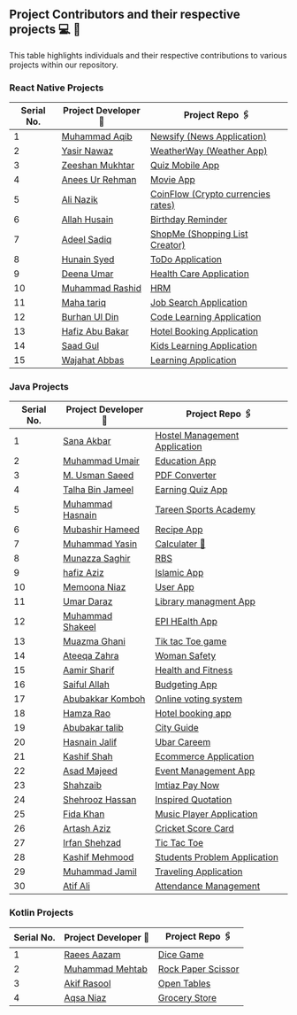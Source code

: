 ## Project Contributors and their respective projects 💻 👦

This table highlights individuals and their respective contributions to various projects within our repository.

### React Native Projects

<center>

| Serial No. | Project Developer 🙎                                    | Project Repo 🖇️                                                                |
| ---------- | ------------------------------------------------------- | ------------------------------------------------------------------------------ |
| 1          | [Muhammad Aqib](https://github.com/AqibMalik435)        | [Newsify (News Application)](./React%20Native/Newsify-Aqib/)                   |
| 2          | [Yasir Nawaz](https://github.com/yasir2002/)            | [WeatherWay (Weather App)](./React%20Native/Weather%20App/)                    |
| 3          | [Zeeshan Mukhtar](https://github.com/ZeeshanMukhtar1)   | [Quiz Mobile App](./React%20Native/Quiz-Mobile-App/)                           |
| 4          | [Anees Ur Rehman](https://github.com/AneesKhanTareen)   | [Movie App](./React%20Native/Movie%20App/)                                     |
| 5          | [Ali Nazik](https://github.com/alimotha)                | [CoinFlow (Crypto currencies rates)](./React%20Native/CoinFlow/)               |
| 6          | [Allah Husain](https://github.com/hussainmehsud)        | [Birthday Reminder](./React%20Native/Birthday-Reminder/)                       |
| 7          | [Adeel Sadiq](https://github.com/adeelmotha)            | [ShopMe (Shopping List Creator)](./React%20Native/shopping-list/)              |
| 8          | [Hunain Syed](https://github.com/hunainsyed)            | [ToDo Application](./React%20Native/todo-application/)                         |
| 9          | [Deena Umar](https://github.com/deenaumar)              | [Health Care Application](./React%20Native/Health%20care/)                     |
| 10         | [Muhammad Rashid ](https://github.com/Muhammad11Rashid) | [HRM](./React%20Native/HRM/)                                                   |
| 11         | [Maha tariq](https://github.com/maha944)                | [Job Search Application](./React%20Native/Job-search-application/)             |
| 12         | [Burhan Ul Din](https://github.com/burhangi)            | [Code Learning Application](./React%20Native/Coding%20Learning%20application/) |
| 13         | [Hafiz Abu Bakar](https://github.com/nouser)            | [Hotel Booking Application](./React%20Native/Hotel%20Room%20Booking%20App/)    |
| 14         | [Saad Gul](https://github.com/nouser)                   | [Kids Learning Application](./React%20Native/Kids%20Learning%20Application/)   |
| 15         | [Wajahat Abbas](https://github.com/nouser)              | [Learning Application](./React%20Native/Education%20Notes%20app/)              |

</center>

### Java Projects

<center>

| Serial No. | Project Developer 🙎                                    | Project Repo 🖇️                                                          |
| ---------- | ------------------------------------------------------- | ------------------------------------------------------------------------ |
| 1          | [Sana Akbar](https://github.com/Saniikhan)              | [Hostel Management Application](./Java/Hostel/)                          |
| 2          | [Muhammad Umair](https://github.com/Umair786786)        | [Education App](./Java/Education%20App/)                                 |
| 3          | [M. Usman Saeed](https://github.com/Usmanwp-expert)     | [PDF Converter](./Java/PDF%20Converter/)                                 |
| 4          | [Talha Bin Jameel](https://github.com/talhabinjameel)   | [Earning Quiz App](./Java/Earning%20quiz%20app/)                         |
| 5          | [Muhammad Hasnain](https://github.com/Hasnain3815)      | [Tareen Sports Academy](./Java/TareenSportsAcademy/#)                    |
| 6          | [Mubashir Hameed](https://github.com/mubashirhameed123) | [Recipe App](./Java/RecipeApp/)                                          |
| 7          | [Muhammad Yasin](https://github.com/YasinMayo)          | [Calculater 📱](./Java/Calculator/)                                      |
| 8          | [Munazza Saghir](https://github.com/MunazaS)            | [RBS](./Java/RBS/)                                                       |
| 9          | [hafiz Aziz](https://github.com/Azizhafiz)              | [Islamic App](./Java/Islamic%20App/)                                     |
| 10         | [Memoona Niaz](https://github.com/Mainona)              | [User App](./Java/College%20Selector/)                                   |
| 11         | [Umar Daraz](https://github.com/UmarDaraz01)            | [Library managment App](./Java/LibraryManagement/)                       |
| 12         | [Muhammad Shakeel](https://github.com/MUHAMMADSHAKIL37) | [EPI HEalth App](./Java/EPI_health/)                                     |
| 13         | [Muazma Ghani](https://github.com/muazmaghani)          | [Tik tac Toe game](<./Java/TicTac%20(Muazma)/>)                          |
| 14         | [Ateeqa Zahra](https://github.com/ateeqa-zahra)         | [Woman Safety](./Java/women%20safety/)                                   |
| 15         | [Aamir Sharif](https://github.com/Ch-Aamir-sharif)      | [Health and Fitness](./Java/HealthFitness/)                              |
| 16         | [Saiful Allah](https://github.com/M-Saifullah-01)       | [Budgeting App](./Java/BudgetingApp/)                                    |
| 17         | [Abubakkar Komboh](https://github.com/bakar009)         | [Online voting system](./Java/onlinevotingsystem/)                       |
| 18         | [Hamza Rao](https://github.com/Hamzarao115)             | [Hotel booking app](./Java/HotelBookingApp/)                             |
| 19         | [Abubakar talib](https://github.com/abubakarittalib)    | [City Guide](./Java/PakCity%20Guide/)                                    |
| 20         | [Hasnain Jalif](https://github.com/M-Hasnain-01)        | [Ubar Careem](./Java/Uber/)                                              |
| 21         | [Kashif Shah](https://github.com/kashifshahmuhammad)    | [Ecommerce Application](./Java/E_commerce/)                              |
| 22         | [Asad Majeed](https://github.com/asadmajeed786)         | [Event Management App](./Java/Event%20Management%20System/)              |
| 23         | [Shahzaib](https://github.com/shahzaib4543)             | [Imtiaz Pay Now](./Java/ImtiazPayNow/)                                   |
| 24         | [Shehrooz Hassan](https://github.com/Shehroozhassan)    | [Inspired Quotation](./Java/InspiredQuotation/)                          |
| 25         | [Fida Khan](https://github.com/fidakhan112794)          | [Music Player Application](./Java/Music_Player/)                         |
| 26         | [Artash Aziz](https://github.com/nouser)                | [Cricket Score Card](./Java/CricketScoreCard/)                           |
| 27         | [Irfan Shehzad](https://github.com/nouser)              | [Tic Tac Toe](./Java/Tik%20Toc%20Tie%20game/)                            |
| 28         | [Kashif Mehmood](https://github.com/nouser)             | [Students Problem Application](./Java/Student%20porblems%20Application/) |
| 29         | [Muhammad Jamil](https://github.com/nouser)             | [Traveling Application](./Java/Travelling%20Application/)                |
| 30         | [Atif Ali](https://github.com/Atifali1270)              | [Attendance Management](./Java/Attendance%20Management/)                 |

</center>

### Kotlin Projects

<center>

| Serial No. | Project Developer 🙎                            | Project Repo 🖇️                                  |
| ---------- | ----------------------------------------------- | ------------------------------------------------ |
| 1          | [Raees Aazam](https://github.com/Mehtab703)     | [Dice Game](./Kotlin/DiceGame/)                  |
| 2          | [Muhammad Mehtab](https://github.com/Mehtab703) | [Rock Paper Scissor](./Kotlin/RockPaperScissor/) |
| 3          | [Akif Rasool](https://github.com/Akifmalik5699) | [Open Tables](./Kotlin/OpenTables/)              |
| 4          | [Aqsa Niaz](https://github.com/Akifmalik5699)   | [Grocery Store](./Kotlin/GroceryStore/)          |

</center>
